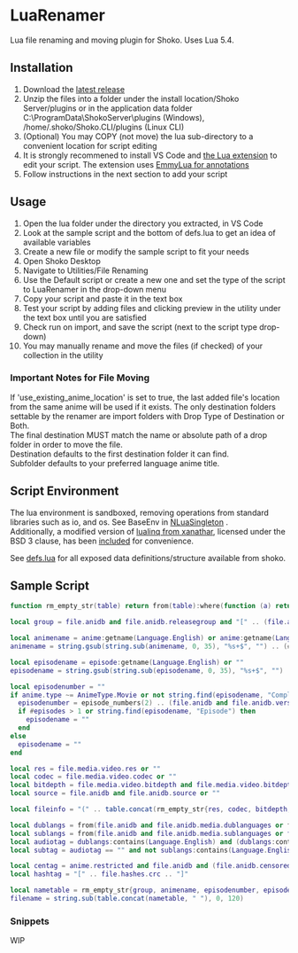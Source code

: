 # LuaRenamer

Lua file renaming and moving plugin for Shoko. Uses Lua 5.4.

## Installation

1. Download the [latest release](https://github.com/Mik1ll/LuaRenamer/releases/latest)
2. Unzip the files into a folder under the install location/Shoko Server/plugins or in the application data folder C:\ProgramData\ShokoServer\plugins (Windows),
   /home/.shoko/Shoko.CLI/plugins (Linux CLI)
3. (Optional) You may COPY (not move) the lua sub-directory to a convenient location for script editing
4. It is strongly recommened to install VS Code and [the Lua extension](https://marketplace.visualstudio.com/items?itemName=sumneko.lua) to edit your script. The
   extension uses [EmmyLua for annotations](https://github.com/sumneko/lua-language-server/wiki/EmmyLua-Annotations)
5. Follow instructions in the next section to add your script

## Usage

1. Open the lua folder under the directory you extracted, in VS Code
2. Look at the sample script and the bottom of defs.lua to get an idea of available variables
3. Create a new file or modify the sample script to fit your needs
4. Open Shoko Desktop
5. Navigate to Utilities/File Renaming
6. Use the Default script or create a new one and set the type of the script to LuaRenamer in the drop-down menu
7. Copy your script and paste it in the text box
8. Test your script by adding files and clicking preview in the utility under the text box until you are satisfied
9. Check run on import, and save the script (next to the script type drop-down)
10. You may manually rename and move the files (if checked) of your collection in the utility

### Important Notes for File Moving

If 'use_existing_anime_location' is set to true, the last added file's location from the same anime will be used if it exists. The only destination folders
settable by the renamer are import folders with Drop Type of Destination or Both.  
The final destination MUST match the name or absolute path of a drop folder in order to move the file.  
Destination defaults to the first destination folder it can find.  
Subfolder defaults to your preferred language anime title.

## Script Environment

The lua environment is sandboxed, removing operations from standard libraries such as io, and os. See BaseEnv in [NLuaSingleton](./LuaRenamer/NLuaSingleton.cs)
.  
Additionally, a modified version of [lualinq from xanathar](https://github.com/xanathar/lualinq), licensed under the BSD 3 clause, has
been [included](./LuaRenamer/lua/lualinq.lua) for convenience.

See [defs.lua](./LuaRenamer/lua/defs.lua) for all exposed data definitions/structure available from shoko.

## Sample Script

```lua
function rm_empty_str(table) return from(table):where(function (a) return a ~= "" end):toArray() end

local group = file.anidb and file.anidb.releasegroup and "[" .. (file.anidb.releasegroup.shortname or file.anidb.releasegroup.name) .. "]" or ""

local animename = anime:getname(Language.English) or anime:getname(Language.Romaji) or anime.preferredname
animename = string.gsub(string.sub(animename, 0, 35), "%s+$", "") .. (#animename > 35 and "..." or "")

local episodename = episode:getname(Language.English) or ""
episodename = string.gsub(string.sub(episodename, 0, 35), "%s+$", "") .. (#episodename > 35 and "..." or "")

local episodenumber = ""
if anime.type ~= AnimeType.Movie or not string.find(episodename, "Complete Movie") then
  episodenumber = episode_numbers(2) .. (file.anidb and file.anidb.version > 1 and "v" .. file.anidb.version or "")
  if #episodes > 1 or string.find(episodename, "Episode") then
    episodename = ""
  end
else
  episodename = ""
end

local res = file.media.video.res or ""
local codec = file.media.video.codec or ""
local bitdepth = file.media.video.bitdepth and file.media.video.bitdepth ~= 8 and file.media.video.bitdepth .. "bit" or ""
local source = file.anidb and file.anidb.source or ""

local fileinfo = "(" .. table.concat(rm_empty_str{res, codec, bitdepth, source}, " ") .. ")"

local dublangs = from(file.anidb and file.anidb.media.dublanguages or from(file.media.audio):select("language"))
local sublangs = from(file.anidb and file.anidb.media.sublanguages or file.media.sublanguages)
local audiotag = dublangs:contains(Language.English) and (dublangs:contains(Language.Japanese) and "[DUAL-AUDIO]" or "[DUB]") or ""
local subtag = audiotag == "" and not sublangs:contains(Language.English) and "[RAW]" or ""

local centag = anime.restricted and file.anidb and (file.anidb.censored and "[CEN]" or "[UNCEN]") or ""
local hashtag = "[" .. file.hashes.crc .. "]"

local nametable = rm_empty_str{group, animename, episodenumber, episodename, fileinfo, audiotag, subtag, centag, hashtag}
filename = string.sub(table.concat(nametable, " "), 0, 120)
```

### Snippets

WIP
